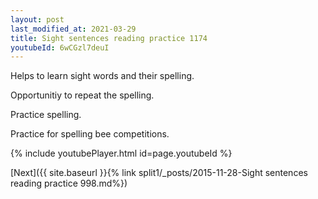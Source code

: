 ```yaml
---
layout: post
last_modified_at: 2021-03-29
title: Sight sentences reading practice 1174
youtubeId: 6wCGzl7deuI
---
```

 
 
Helps to learn sight words and their spelling.

Opportunitiy to repeat the spelling. 

Practice spelling. 
 
Practice for spelling bee competitions. 
 
{% include youtubePlayer.html id=page.youtubeId %}
 
 

[Next]({{ site.baseurl }}{% link  split1/_posts/2015-11-28-Sight sentences reading practice 998.md%})
 
